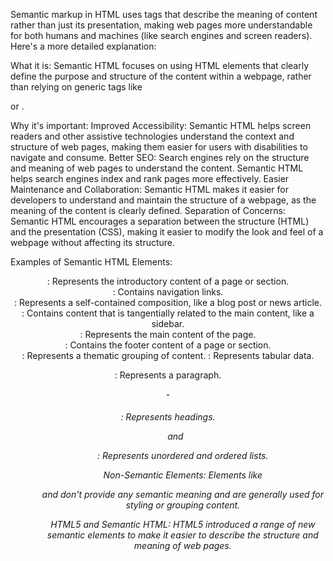 Semantic markup in HTML uses tags that describe the meaning of content rather than just its presentation, making web pages more understandable for both humans and machines (like search engines and screen readers). 
Here's a more detailed explanation:

What it is:
Semantic HTML focuses on using HTML elements that clearly define the purpose and structure of the content within a webpage, rather than relying on generic tags like <div> or <span>. 

Why it's important:
Improved Accessibility: Semantic HTML helps screen readers and other assistive technologies understand the context and structure of web pages, making them easier for users with disabilities to navigate and consume. 
Better SEO: Search engines rely on the structure and meaning of web pages to understand the content. Semantic HTML helps search engines index and rank pages more effectively. 
Easier Maintenance and Collaboration: Semantic HTML makes it easier for developers to understand and maintain the structure of a webpage, as the meaning of the content is clearly defined. 
Separation of Concerns: Semantic HTML encourages a separation between the structure (HTML) and the presentation (CSS), making it easier to modify the look and feel of a webpage without affecting its structure. 

Examples of Semantic HTML Elements:

<header>: Represents the introductory content of a page or section. 
<nav>: Contains navigation links. 
<article>: Represents a self-contained composition, like a blog post or news article. 
<aside>: Contains content that is tangentially related to the main content, like a sidebar. 
<main>: Represents the main content of the page. 
<footer>: Contains the footer content of a page or section. 
<section>: Represents a thematic grouping of content. 
<table>: Represents tabular data. 
<p>: Represents a paragraph. 
<h1> - <h6>: Represents headings. 
<ul> and <ol>: Represents unordered and ordered lists. 

Non-Semantic Elements:
Elements like <div> and <span> don't provide any semantic meaning and are generally used for styling or grouping content. 

HTML5 and Semantic HTML:
HTML5 introduced a range of new semantic elements to make it easier to describe the structure and meaning of web pages. 